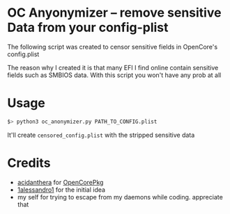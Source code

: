 # OC Anyonymizer – remove sensitive Data from your config-plist

The following script was created to censor sensitive fields in OpenCore's config.plist

The reason why I created it is that many EFI I find online contain sensitive fields such as SMBIOS data.
With this script you won't have any prob at all

# Usage

```bash
$> python3 oc_anonymizer.py PATH_TO_CONFIG.plist
```

It'll create `censored_config.plist` with the stripped sensitive data

# Credits

- [acidanthera](https://github.com/acidanthera) for [OpenCorePkg](https://github.com/acidanthera)
- [1alessandro1](https://github.com/1alessandro1) for the initial idea
- my self for trying to escape from my daemons while coding. appreciate that
